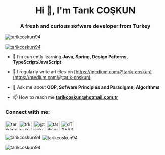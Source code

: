 <h1 align="center">Hi 👋, I'm Tarık COŞKUN</h1>
<h3 align="center">A fresh and curious sofware developer from Turkey</h3>

<p align="left"> <img src="https://komarev.com/ghpvc/?username=tarikcoskun94&label=Profile%20views&color=0e75b6&style=flat" alt="tarikcoskun94" /> </p>

<p align="left"> <a href="https://github.com/ryo-ma/github-profile-trophy"><img src="https://github-profile-trophy.vercel.app/?username=tarikcoskun94" alt="tarikcoskun94" /></a> </p>

- 🌱 I’m currently learning **Java, Spring, Design Patterns, TypeScript/JavaScript**

- 📝 I regularly write articles on [https://medium.com/@tarik-coskun](https://medium.com/@tarik-coskun)

- 💬 Ask me about **OOP, Sofware Principles and Paradigms, Algorithms**

- 📫 How to reach me **tarikcoskun@hotmail.com.tr**

<h3 align="left">Connect with me:</h3>
<p align="left">
<a href="https://linkedin.com/in/tarıkcoskun" target="blank"><img align="center" src="https://raw.githubusercontent.com/rahuldkjain/github-profile-readme-generator/master/src/images/icons/Social/linked-in-alt.svg" alt="tarıkcoskun" height="30" width="40" /></a>
<a href="https://instagram.com/trkcskn94" target="blank"><img align="center" src="https://raw.githubusercontent.com/rahuldkjain/github-profile-readme-generator/master/src/images/icons/Social/instagram.svg" alt="trkcskn94" height="30" width="40" /></a>
<a href="https://medium.com/@tarik-coskun" target="blank"><img align="center" src="https://raw.githubusercontent.com/rahuldkjain/github-profile-readme-generator/master/src/images/icons/Social/medium.svg" alt="@tarik-coskun" height="30" width="40" /></a>
<a href="https://www.hackerrank.com/tarikcoskun" target="blank"><img align="center" src="https://raw.githubusercontent.com/rahuldkjain/github-profile-readme-generator/master/src/images/icons/Social/hackerrank.svg" alt="tarikcoskun" height="30" width="40" /></a>
<a href="https://discord.gg/dTXFP3pa" target="blank"><img align="center" src="https://raw.githubusercontent.com/rahuldkjain/github-profile-readme-generator/master/src/images/icons/Social/discord.svg" alt="dTXFP3pa" height="30" width="40" /></a>
</p>

<p><img align="left" src="https://github-readme-stats.vercel.app/api/top-langs?username=tarikcoskun94&show_icons=true&locale=en&layout=compact" alt="tarikcoskun94" /></p>

<p>&nbsp;<img align="center" src="https://github-readme-stats.vercel.app/api?username=tarikcoskun94&show_icons=true&locale=en" alt="tarikcoskun94" /></p>

<p><img align="center" src="https://github-readme-streak-stats.herokuapp.com/?user=tarikcoskun94&" alt="tarikcoskun94" /></p>
